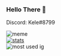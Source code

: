 ### Hello There 👋
Discord: Kele#8799 <br>

![meme](https://komarev.com/ghpvc/?username=7zr&style=flat-square&color=yellow) <br>
[![stats](https://github-readme-stats.vercel.app/api?username=7zr&show_icons=true&theme=highcontrast)](https://github.com/anuraghazra/github-readme-stats) <br>
![most used ig](https://github-readme-stats.vercel.app/api/top-langs/?username=7zr&layout=compact&theme=highcontrast&show_icons=true)
<br>
